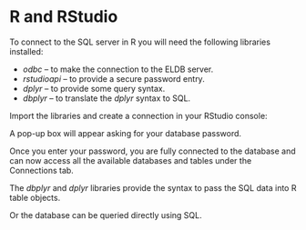 # R and RStudio

To connect to the SQL server in R you will need the following libraries installed:

- _odbc_ – to make the connection to the ELDB server.
- _rstudioapi_ – to provide a secure password entry.
- _dplyr_ – to provide some query syntax.
- _dbplyr_ – to translate the _dplyr_ syntax to SQL.

Import the libraries and create a connection in your RStudio console:


A pop-up box will appear asking for your database password.


Once you enter your password, you are fully connected to the database and can now access all the available databases and tables under the Connections tab.


The _dbplyr_ and _dplyr_ libraries provide the syntax to pass the SQL data into R table objects.


Or the database can be queried directly using SQL.
